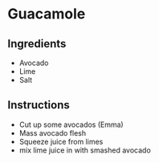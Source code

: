 # Guacamole
## Ingredients
* Avocado
* Lime
* Salt

## Instructions
* Cut up some avocados (Emma)
* Mass avocado flesh
* Squeeze juice from limes
* mix lime juice in with smashed avocado
